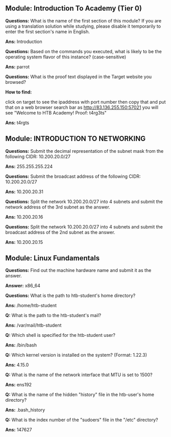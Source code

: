 ## Module: Introduction To Academy (Tier 0)
**Questions:** What is the name of the first section of this module? If you are using a translation solution while studying, please disable it temporarily to enter the first section's name in English.

**Ans:** Introduction

**Questions:** Based on the commands you executed, what is likely to be the operating system flavor of this instance? (case-sensitive)

**Ans:** parrot

**Questions:** What is the proof text displayed in the Target website you browsed?

**How to find:**

click on target to see the ipaddress with port number
then copy that and put that on a web browser search bar as http://83.136.255.150:57021
you will see "Welcome to HTB Academy! Proof: t4rg3ts"

**Ans:** t4rgts

## Module: INTRODUCTION TO NETWORKING

**Questions:** Submit the decimal representation of the subnet mask from the following CIDR: 10.200.20.0/27

**Ans:** 255.255.255.224

**Questions:** Submit the broadcast address of the following CIDR: 10.200.20.0/27

**Ans:** 10.200.20.31

**Questions:** Split the network 10.200.20.0/27 into 4 subnets and submit the network address of the 3rd subnet as the answer.

**Ans:** 10.200.20.16

**Questions:** Split the network 10.200.20.0/27 into 4 subnets and submit the broadcast address of the 2nd subnet as the answer.

**Ans:** 10.200.20.15

## Module: Linux Fundamentals

**Questions:** Find out the machine hardware name and submit it as the answer. 

**Answer:** x86_64

**Questions:** What is the path to htb-student's home directory? 

**Ans:** /home/htb-student

**Q:** What is the path to the htb-student's mail? 

**Ans:** /var/mail/htb-student

**Q:** Which shell is specified for the htb-student user? 

**Ans:** /bin/bash

**Q:**  Which kernel version is installed on the system? (Format: 1.22.3) 

**Ans:** 4.15.0

**Q:**  What is the name of the network interface that MTU is set to 1500? 

**Ans:** ens192

**Q:** What is the name of the hidden "history" file in the htb-user's home directory? 

**Ans:** .bash_history

**Q:** What is the index number of the "sudoers" file in the "/etc" directory? 

**Ans:** 147627



